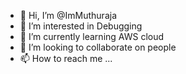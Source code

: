 - 👋 Hi, I’m @ImMuthuraja
- 👀 I’m interested in Debugging
- 🌱 I’m currently learning AWS cloud
- 💞️ I’m looking to collaborate on people
- 📫 How to reach me ...

<!---
ImMuthuraja/ImMuthuraja is a ✨ special ✨ repository because its `README.md` (this file) appears on your GitHub profile.
You can click the Preview link to take a look at your changes.
--->

